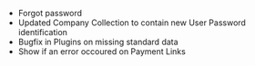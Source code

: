- Forgot password
- Updated Company Collection to contain new User Password identification
- Bugfix in Plugins on missing standard data
- Show if an error occoured on Payment Links